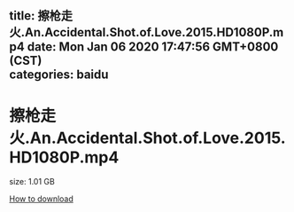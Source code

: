 
title: 擦枪走火.An.Accidental.Shot.of.Love.2015.HD1080P.mp4
date: Mon Jan 06 2020 17:47:56 GMT+0800 (CST)    
categories: baidu
---

# 擦枪走火.An.Accidental.Shot.of.Love.2015.HD1080P.mp4
size: 1.01 GB
 
 

[How to download](https://bpcam.bemobtrk.com/go/2ceec3aa-1ca2-46d6-b9ff-aaa5c184517c?jno=910)